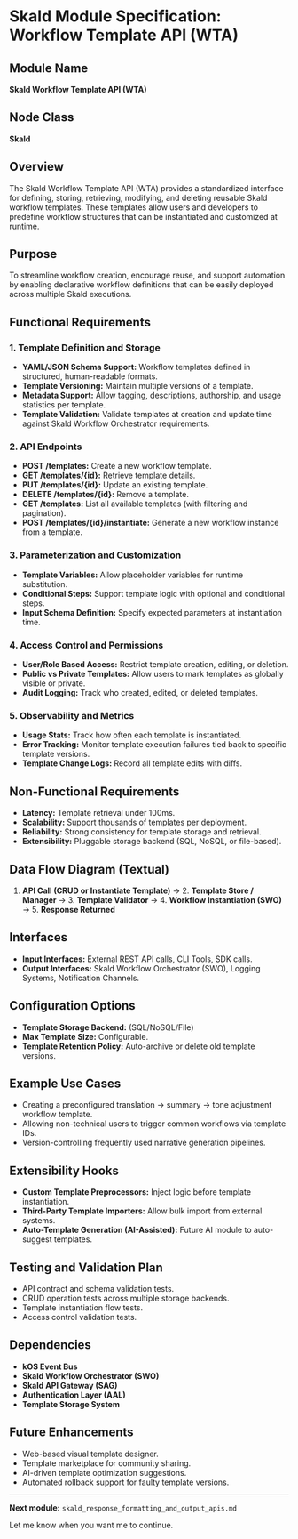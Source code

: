 # Skald Module Specification: Workflow Template API (WTA)

## Module Name
**Skald Workflow Template API (WTA)**

## Node Class
**Skald**

## Overview
The Skald Workflow Template API (WTA) provides a standardized interface for defining, storing, retrieving, modifying, and deleting reusable Skald workflow templates. These templates allow users and developers to predefine workflow structures that can be instantiated and customized at runtime.

## Purpose
To streamline workflow creation, encourage reuse, and support automation by enabling declarative workflow definitions that can be easily deployed across multiple Skald executions.

## Functional Requirements

### 1. Template Definition and Storage
- **YAML/JSON Schema Support:** Workflow templates defined in structured, human-readable formats.
- **Template Versioning:** Maintain multiple versions of a template.
- **Metadata Support:** Allow tagging, descriptions, authorship, and usage statistics per template.
- **Template Validation:** Validate templates at creation and update time against Skald Workflow Orchestrator requirements.

### 2. API Endpoints
- **POST /templates:** Create a new workflow template.
- **GET /templates/{id}:** Retrieve template details.
- **PUT /templates/{id}:** Update an existing template.
- **DELETE /templates/{id}:** Remove a template.
- **GET /templates:** List all available templates (with filtering and pagination).
- **POST /templates/{id}/instantiate:** Generate a new workflow instance from a template.

### 3. Parameterization and Customization
- **Template Variables:** Allow placeholder variables for runtime substitution.
- **Conditional Steps:** Support template logic with optional and conditional steps.
- **Input Schema Definition:** Specify expected parameters at instantiation time.

### 4. Access Control and Permissions
- **User/Role Based Access:** Restrict template creation, editing, or deletion.
- **Public vs Private Templates:** Allow users to mark templates as globally visible or private.
- **Audit Logging:** Track who created, edited, or deleted templates.

### 5. Observability and Metrics
- **Usage Stats:** Track how often each template is instantiated.
- **Error Tracking:** Monitor template execution failures tied back to specific template versions.
- **Template Change Logs:** Record all template edits with diffs.

## Non-Functional Requirements
- **Latency:** Template retrieval under 100ms.
- **Scalability:** Support thousands of templates per deployment.
- **Reliability:** Strong consistency for template storage and retrieval.
- **Extensibility:** Pluggable storage backend (SQL, NoSQL, or file-based).

## Data Flow Diagram (Textual)
1. **API Call (CRUD or Instantiate Template)** → 2. **Template Store / Manager** → 3. **Template Validator** → 4. **Workflow Instantiation (SWO)** → 5. **Response Returned**

## Interfaces
- **Input Interfaces:** External REST API calls, CLI Tools, SDK calls.
- **Output Interfaces:** Skald Workflow Orchestrator (SWO), Logging Systems, Notification Channels.

## Configuration Options
- **Template Storage Backend:** (SQL/NoSQL/File)
- **Max Template Size:** Configurable.
- **Template Retention Policy:** Auto-archive or delete old template versions.

## Example Use Cases
- Creating a preconfigured translation → summary → tone adjustment workflow template.
- Allowing non-technical users to trigger common workflows via template IDs.
- Version-controlling frequently used narrative generation pipelines.

## Extensibility Hooks
- **Custom Template Preprocessors:** Inject logic before template instantiation.
- **Third-Party Template Importers:** Allow bulk import from external systems.
- **Auto-Template Generation (AI-Assisted):** Future AI module to auto-suggest templates.

## Testing and Validation Plan
- API contract and schema validation tests.
- CRUD operation tests across multiple storage backends.
- Template instantiation flow tests.
- Access control validation tests.

## Dependencies
- **kOS Event Bus**
- **Skald Workflow Orchestrator (SWO)**
- **Skald API Gateway (SAG)**
- **Authentication Layer (AAL)**
- **Template Storage System**

## Future Enhancements
- Web-based visual template designer.
- Template marketplace for community sharing.
- AI-driven template optimization suggestions.
- Automated rollback support for faulty template versions.

---

**Next module:** `skald_response_formatting_and_output_apis.md`

Let me know when you want me to continue.

